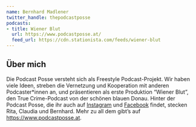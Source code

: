 ```yaml
---
name: Bernhard Madlener
twitter_handle: thepodcastposse
podcasts:
- title: Wiener Blut
  url: https://www.podcastposse.at/
  feed_url: https://cdn.stationista.com/feeds/wiener-blut 
---
```


## Über mich

Die Podcast Posse versteht sich als Freestyle Podcast-Projekt. Wir haben viele
Ideen, streben die Vernetzung und Kooperation mit anderen Podcaster*innen an,
und präsentieren als erste Produktion “Wiener Blut”, den True Crime-Podcast von
der schönen blauen Donau. Hinter der Podcast Posse, die ihr auch auf
[Instagram](https://instagram.com/podcastpossevienna) und
[Facebook](https://facebook.com/ThePodcastPosse) findet,
stecken Rita, Claudia und Bernhard. Mehr zu all dem gibt’s auf
<https://www.podcastposse.at>.
